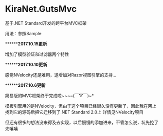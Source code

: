 
# KiraNet.GutsMvc
基于.NET Standard开发的跨平台MVC框架

用法：参照Sample


******************************************************2017.10.15更新************************************************

增加了模型验证和过滤器两个特性


******************************************************2017.10.10更新************************************************

感觉NVelocity还是难用，遂增加对Razor视图引擎的支持...

******************************************************2017.10.6更新************************************************

简易版的MVC框架终于完成啦~~~~(￣▽￣)~*

模板引擎用的是NVelocity，但由于这个项目已经很久没有更新了，因此我在网上找到它的源码后把它迁移到了.NET Standard 2.0上
详情见NVelocity项目

但还有很多的想法没来得及去实现，以后慢慢的添加进来，不管怎么说，坑先挖了先嘻嘻
